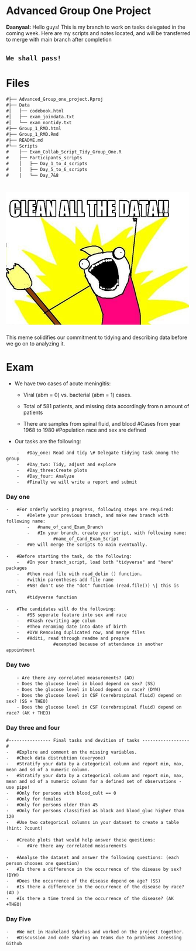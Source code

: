 # Advanced Group One Project

**Daanyaal:** Hello guys! This is my branch to work on tasks delegated in the coming week. Here are my scripts and notes located, and will be transferred to merge with main branch after completion

## **`We shall pass!`**

# Files

```{r}
#├── Advanced_Group_one_project.Rproj
#├── Data
#│   ├── codebook.html
#│   ├── exam_joindata.txt
#│   └── exam_nontidy.txt
#├── Group_1_RMD.html
#├── Group_1_RMD.Rmd
#├── README.md
#└── Scripts
#    ├── Exam_Collab_Script_Tidy_Group_One.R
#    ├── Participants_scripts
#    │   ├── Day_1_to_4_scripts
#    │   ├── Day_5_to_6_scripts
#    │   └── Day_7&8
```

# [![Clean all the data](images/68747470733a2f2f692e63687a6267722e636f6d2f66756c6c2f383132303830383434382f6832453138434133372f636c65616e2d616c6c2d7468652d64617461.jpg)](https://notebooks.githubusercontent.com/view/ipynb?browser=chrome&color_mode=auto&commit=fccb1ae7fff7a9bfdb2d1a27e28ee5b5152eddf6&device=unknown&enc_url=68747470733a2f2f7261772e67697468756275736572636f6e74656e742e636f6d2f5369646465736853616d6261736976616d2f4e54554f53532d446174615363726170696e672d416e642d44617461436c65616e696e672d576f726b73686f702f666363623161653766666637613962666462326431613237653238656535623531353265646466362f44617461253230436c65616e696e672e6970796e62&logged_in=false&nwo=SiddeshSambasivam%2FNTUOSS-DataScraping-And-DataCleaning-Workshop&path=Data+Cleaning.ipynb&platform=android&repository_id=294354232&repository_type=Repository&version=101)

This meme solidifies our commitment to tidying and describing data before we go on to analyzing it.

# Exam

-   We have two cases of acute meningitis:

    -   Viral (abm = 0) vs. bacterial (abm = 1) cases.

    -   Total of 581 patients, and missing data accordingly from n amount of patients

    -   There are samples from spinal fluid, and blood #Cases from year 1968 to 1980 #Population race and sex are defined

-   Our tasks are the following:

```{r}
    -   #Day_one: Read and tidy \# Delegate tidying task among the group
    -   #Day_two: Tidy, adjust and explore
    -   #Day_three:Create plots
    -   #Day_four: Analyze
    -   #Finally we will write a report and submit
```

### Day one

```{r}
-   #For orderly working progress, following steps are required:
    -   #Delete your previous branch, and make new branch with following name:
        -   #name_of_cand_Exam_Branch
        -   #In your branch, create your script, with following name:
                  #name_of_Cand_Exam_Script
    -   #We will merge the scripts to main eventually.
  
-   #Before starting the task, do the following:
    -   #In your branch_script, load both "tidyverse" and "here" packages
    -   #then read file with read_delim () function.
    -   #within parentheses add file name
    -   #NB! don't use the "dot" function (read.file()) \| this is not\
        #tidyverse function
  
-   #The candidates will do the following:
    -   #SS seperate feature into sex and race
    -   #Akash rewriting age colum
    -   #Theo renaming date into date of birth
    -   #DYW Removing duplicated row, and merge files
    -   #Aditi, read through readme and prepare 
                  #exempted because of attendance in another appointment
```

### Day two

```{r}
    - Are there any correlated measurements? (AD)
    - Does the glucose level in blood depend on sex? (SS)
    - Does the glucose level in blood depend on race? (DYW)
    - Does the glucose level in CSF (cerebrospinal fluid) depend on sex? (SS + THEO)
    - Does the glucose level in CSF (cerebrospinal fluid) depend on race? (AK + THEO)
```

### Day three and four

```{r}
#---------------- Final tasks and devition of tasks ------------------#
-   #Explore and comment on the missing variables.
-   #Check data distrubtion (everyone)
-   #Stratify your data by a categorical column and report min, max, mean and sd of a numeric column.
-   #Stratify your data by a categorical column and report min, max, mean and sd of a numeric column for a defined set of observations - use pipe!
-   #Only for persons with blood_cult == 0
-   #Only for females
-   #Only for persons older than 45
-   #Only for persons classified as black and blood_gluc higher than 120
-   #Use two categorical columns in your dataset to create a table (hint: ?count)

-   #Create plots that would help answer these questions: 
    -   #Are there any correlated measurements
  
-   #Analyse the dataset and answer the following questions: (each person chooses one question)
-   #Is there a difference in the occurrence of the disease by sex? (DYW)
-   #Does the occurrence of the disease depend on age? (SS)
-   #Is there a difference in the occurrence of the disease by race? (AD )
-   #Is there a time trend in the occurrence of the disease? (AK +THEO)
```

### Day Five

```{r}
-   #We met in Haukeland Sykehus and worked on the project together. 
-   #Discussion and code sharing on Teams due to problems accessing Github
```
